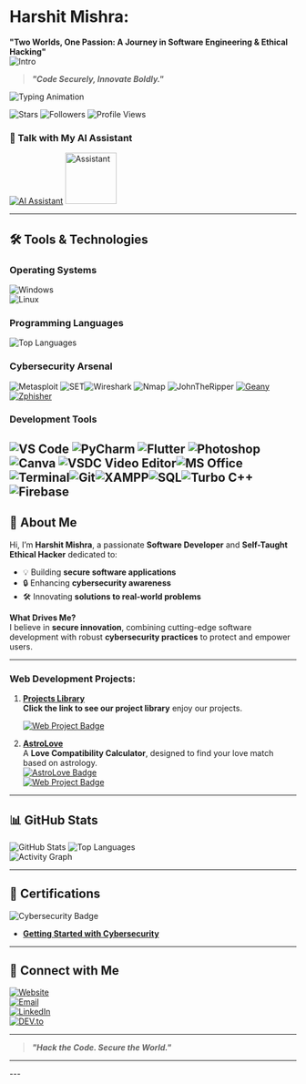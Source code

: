

# **Harshit Mishra:**
  **"Two Worlds, One Passion: A Journey in Software Engineering & Ethical Hacking"**  
     ![Intro](https://github.com/mishra9759harshit/Photos/blob/main/IMG_crooun.gif)
 
> **_"Code Securely, Innovate Boldly."_**  

![Typing Animation](https://readme-typing-svg.herokuapp.com?color=00FF00&lines=Hi,+I'm+Harshit+Mishra!;Software+Developer+%26+Ethical+Hacker;Expert+in+C,+Python,+JavaScript;Creating+Secure+and+Innovative+Solutions;Cybersecurity+Enthusiast;Web+Developer+%26+Problem+Solver)  


![Stars](https://img.shields.io/badge/Total%20Stars-48-brightgreen?style=for-the-badge)  ![Followers](https://img.shields.io/github/followers/mishra9759harshit?label=GitHub%20Followers&style=for-the-badge)  ![Profile Views](https://komarev.com/ghpvc/?username=mishra9759harshit&label=Profile%20Views&color=blue&style=for-the-badge)  
### 🚀 Talk with My AI Assistant  

[![AI Assistant](https://img.shields.io/badge/🤖%20Chat%20with%20My%20assistant-0078D4?style=for-the-badge&logo=ai&logoColor=white)](https://t.me/Intelligent_Real_Time_Assist_bot)
<a href="https://t.me/Intelligent_Real_Time_Assist_bot">
    <img src="https://github.com/user-attachments/assets/e5c82e74-2777-4a71-865c-8e89800e5c6a" alt="Assistant" width="90" height="90">
</a>



---

## 🛠️ **Tools & Technologies**  

### **Operating Systems**  
![Windows](https://img.shields.io/badge/Windows-XP,%202000,%207,%208,%2010,%2011-blue?style=flat-square&logo=windows)  
![Linux](https://img.shields.io/badge/Linux-Kali,%20Ubuntu,%20Parrot,%20Debian-blue?style=flat-square&logo=linux)  

### **Programming Languages**  
![Top Languages](https://github-readme-stats.vercel.app/api/top-langs/?username=mishra9759harshit&layout=compact&theme=radical&langs_count=10) 

### **Cybersecurity Arsenal** 
![Metasploit](https://img.shields.io/badge/Metasploit-Framework-blue?style=flat-square&logo=metasploit)  ![SET](https://img.shields.io/badge/SET-Social%20Engineering%20Toolkit-blue?style=flat-square)![Wireshark](https://img.shields.io/badge/Wireshark-Network%20Analyzer-blue?style=flat-square&logo=wireshark)  ![Nmap](https://img.shields.io/badge/Nmap-Network%20Scanner-blue?style=flat-square) ![JohnTheRipper](https://img.shields.io/badge/John%20the%20Ripper-Password%20Cracker-blue?style=flat-square)  [![Geany](https://img.shields.io/badge/Geany-Lightweight_Python_Editor-yellow?style=for-the-badge&logo=geany&logoColor=white)](https://www.geany.org/)
 [![Zphisher](https://img.shields.io/badge/Zphisher-Phishing_Tool-blue?style=for-the-badge&logo=kali-linux&logoColor=white)](https://github.com/htr-tech/zphisher)



### **Development Tools**  
![VS Code](https://img.shields.io/badge/VSCode-Editor-blue?style=flat-square&logo=visualstudiocode)  ![PyCharm](https://img.shields.io/badge/PyCharm-IDE-blue?style=flat-square&logo=pycharm)  ![Flutter](https://img.shields.io/badge/Flutter-Mobile%20Development-blue?style=flat-square&logo=flutter)  ![Photoshop](https://img.shields.io/badge/Photoshop-Design-blue?style=flat-square&logo=adobephotoshop)  ![Canva](https://img.shields.io/badge/Canva-Design-blue?style=flat-square&logo=canva) ![VSDC Video Editor](https://img.shields.io/badge/VSDC%20Video%20Editor-Video%20Editing-orange?style=flat-square&logo=vlc-media-player)![MS Office](https://img.shields.io/badge/MS%20Office-Productivity-blue?style=flat-square&logo=microsoft-office)![Terminal](https://img.shields.io/badge/Terminal-Scripting-black?style=flat-square&logo=windows-terminal)![Git](https://img.shields.io/badge/Git-Version%20Control-orange?style=flat-square&logo=git)![XAMPP](https://img.shields.io/badge/XAMPP-Server%20Management-orange?style=flat-square&logo=xampp)![SQL](https://img.shields.io/badge/SQL-Database-green?style=flat-square&logo=postgresql)![Turbo C++](https://img.shields.io/badge/Turbo%20C++-Programming-blue?style=flat-square&logo=cplusplus)![Firebase](https://img.shields.io/badge/Firebase-Backend-yellow?style=flat-square&logo=firebase)
---

## 🌌 **About Me**  

Hi, I’m **Harshit Mishra**, a passionate **Software Developer** and **Self-Taught Ethical Hacker** dedicated to:  
- 💡 Building **secure software applications**  
- 🔒 Enhancing **cybersecurity awareness**  
- 🛠️ Innovating **solutions to real-world problems**  

**What Drives Me?**  
I believe in **secure innovation**, combining cutting-edge software development with robust **cybersecurity practices** to protect and empower users.  

---
### **Web Development Projects:**  

1. [**Projects Library**](https://mishraharshit.vercel.app/live.html)  
   **Click the link to see our project library** enjoy our projects.
   
   [![Web Project Badge](https://img.shields.io/badge/Visit%20my%20web%20projects-blue?style=flat-square)](https://mishraharshit.vercel.app/live.html)   

3. [**AstroLove**](https://astrolove.vercel.app/)  
   A **Love Compatibility Calculator**, designed to find your love match based on astrology.  
   [![AstroLove Badge](https://img.shields.io/badge/AstroLove-Love%20Compatibility%20Calculator-blue?style=flat-square&logo=vercel)](https://astrolove.vercel.app/)  
   [![Web Project Badge](https://img.shields.io/badge/Web%20Project-Astrology%20Based%20Calculator-blue?style=flat-square)](https://astrolove.vercel.app/)
   
---

## 📊 **GitHub Stats**  

![GitHub Stats](https://github-readme-stats.vercel.app/api?username=mishra9759harshit&show_icons=true&theme=radical)  ![Top Languages](https://github-readme-stats.vercel.app/api/top-langs/?username=mishra9759harshit&layout=compact&theme=radical&langs_count=10)  
![Activity Graph](https://github-readme-activity-graph.vercel.app/graph?username=mishra9759harshit&theme=github-dark&hide_border=true)  

---


## 🏅 **Certifications**  

![Cybersecurity Badge](https://images.credly.com/size/160x160/images/50b96632-6cbb-40b7-ac0e-b83f49ff7f94/image.png)  
- **[Getting Started with Cybersecurity](https://www.credly.com/badges/4298d4e7-7f68-42d8-b71d-d0c4222b4fb1/public_url)**  

---

## 🌟 **Connect with Me**  

[![Website](https://img.shields.io/badge/Website-Harshit%20Mishra-blue?style=flat-square&logo=vercel)](https://mishraharshit.vercel.app)  
[![Email](https://img.shields.io/badge/Email-mishra9759harshit@gmail.com-blue?style=flat-square&logo=gmail)](mailto:mishra9759harshit@gmail.com)  
[![LinkedIn](https://img.shields.io/badge/LinkedIn-Harshit%20Mishra-blue?style=flat-square&logo=linkedin)](https://www.linkedin.com/in/harshit-mishra-mr-robot)  
[![DEV.to](https://img.shields.io/badge/DEV.to-Follow%20Me-black?style=for-the-badge&logo=dev.to)](https://dev.to/mishra9759harshit)


---

> **_"Hack the Code. Secure the World."_**
---
<meta name="description" content="Harshit Mishra: Software Developer, Ethical Hacker, and Cybersecurity Expert. Passionate about building secure and innovative solutions.">
<meta name="keywords" content="Harshit Mishra, Ethical Hacker, Software Developer, Cybersecurity, C Programming, Open Source, GitHub Profile">
---

